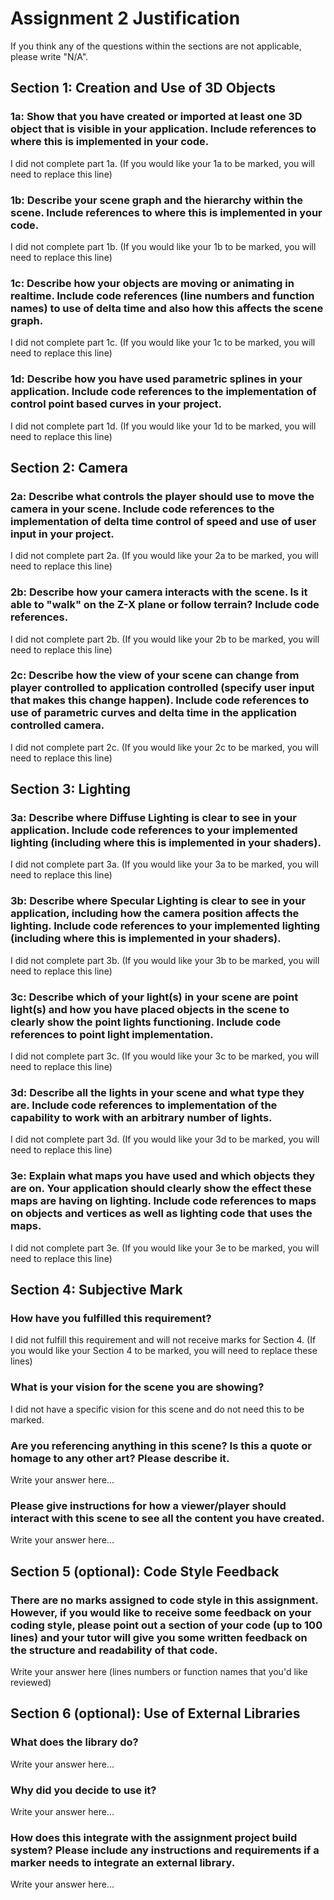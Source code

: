 # Assignment 2 Justification

If you think any of the questions within the sections are not applicable, please write "N/A".

## Section 1: Creation and Use of 3D Objects

### 1a: Show that you have created or imported at least one 3D object that is visible in your application. Include references to where this is implemented in your code.

I did not complete part 1a. (If you would like your 1a to be marked, you will need to replace this line)

### 1b: Describe your scene graph and the hierarchy within the scene. Include references to where this is implemented in your code.

I did not complete part 1b. (If you would like your 1b to be marked, you will need to replace this line)

### 1c: Describe how your objects are moving or animating in realtime. Include code references (line numbers and function names) to use of delta time and also how this affects the scene graph.

I did not complete part 1c. (If you would like your 1c to be marked, you will need to replace this line)

### 1d: Describe how you have used parametric splines in your application. Include code references to the implementation of control point based curves in your project.

I did not complete part 1d. (If you would like your 1d to be marked, you will need to replace this line)

## Section 2: Camera

### 2a: Describe what controls the player should use to move the camera in your scene. Include code references to the implementation of delta time control of speed and use of user input in your project.

I did not complete part 2a. (If you would like your 2a to be marked, you will need to replace this line)

### 2b: Describe how your camera interacts with the scene. Is it able to "walk" on the Z-X plane or follow terrain? Include code references.

I did not complete part 2b. (If you would like your 2b to be marked, you will need to replace this line)

### 2c: Describe how the view of your scene can change from player controlled to application controlled (specify user input that makes this change happen). Include code references to use of parametric curves and delta time in the application controlled camera.

I did not complete part 2c. (If you would like your 2c to be marked, you will need to replace this line)

## Section 3: Lighting

### 3a: Describe where Diffuse Lighting is clear to see in your application. Include code references to your implemented lighting (including where this is implemented in your shaders).

I did not complete part 3a. (If you would like your 3a to be marked, you will need to replace this line)

### 3b: Describe where Specular Lighting is clear to see in your application, including how the camera position affects the lighting. Include code references to your implemented lighting (including where this is implemented in your shaders).

I did not complete part 3b. (If you would like your 3b to be marked, you will need to replace this line)

### 3c: Describe which of your light(s) in your scene are point light(s) and how you have placed objects in the scene to clearly show the point lights functioning. Include code references to point light implementation.

I did not complete part 3c. (If you would like your 3c to be marked, you will need to replace this line)

### 3d: Describe all the lights in your scene and what type they are. Include code references to implementation of the capability to work with an arbitrary number of lights.

I did not complete part 3d. (If you would like your 3d to be marked, you will need to replace this line)

### 3e: Explain what maps you have used and which objects they are on. Your application should clearly show the effect these maps are having on lighting. Include code references to maps on objects and vertices as well as lighting code that uses the maps.

I did not complete part 3e. (If you would like your 3e to be marked, you will need to replace this line)

## Section 4: Subjective Mark

### How have you fulfilled this requirement?

I did not fulfill this requirement and will not receive marks for Section 4. 
(If you would like your Section 4 to be marked, you will need to replace these lines)

### What is your vision for the scene you are showing?

I did not have a specific vision for this scene and do not need this to be marked.

### Are you referencing anything in this scene? Is this a quote or homage to any other art? Please describe it.

Write your answer here...

### Please give instructions for how a viewer/player should interact with this scene to see all the content you have created.

Write your answer here...

## Section 5 (optional): Code Style Feedback

### There are no marks assigned to code style in this assignment. However, if you would like to receive some feedback on your coding style, please point out a section of your code (up to 100 lines) and your tutor will give you some written feedback on the structure and readability of that code.

Write your answer here (lines numbers or function names that you'd like reviewed)

## Section 6 (optional): Use of External Libraries

### What does the library do?

Write your answer here...

### Why did you decide to use it?

Write your answer here...

### How does this integrate with the assignment project build system? Please include any instructions and requirements if a marker needs to integrate an external library.

Write your answer here...
